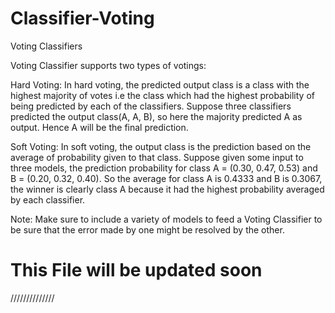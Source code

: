 # Classifier-Voting

Voting Classifiers

Voting Classifier supports two types of votings:

Hard Voting: In hard voting, the predicted output class is a class with the highest majority of votes i.e the class which had the highest probability of being predicted by each of the classifiers. Suppose three classifiers predicted the output class(A, A, B), so here the majority predicted A as output. Hence A will be the final prediction.

Soft Voting: In soft voting, the output class is the prediction based on the average of probability given to that class. Suppose given some input to three models, the prediction probability for class A = (0.30, 0.47, 0.53) and B = (0.20, 0.32, 0.40). So the average for class A is 0.4333 and B is 0.3067, the winner is clearly class A because it had the highest probability averaged by each classifier.

Note: Make sure to include a variety of models to feed a Voting Classifier to be sure that the error made by one might be resolved by the other.

# This File will be updated soon
//////////////

